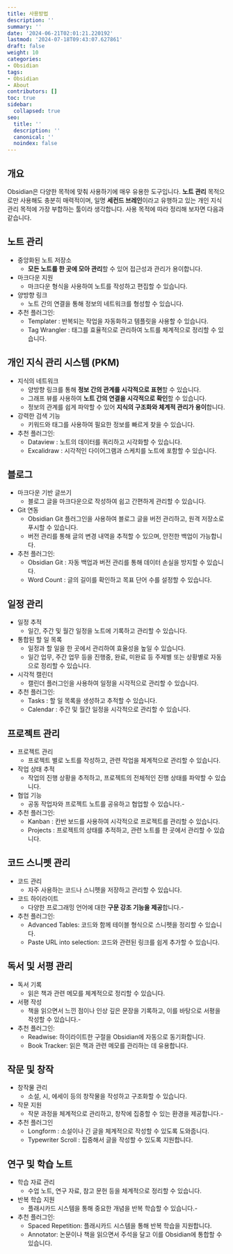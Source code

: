 ```yaml
---
title: 사용방법
description: ''
summary: ''
date: '2024-06-21T02:01:21.220192'
lastmod: '2024-07-18T09:43:07.627861'
draft: false
weight: 10
categories:
- Obsidian
tags:
- Obsidian
- About
contributors: []
toc: true
sidebar:
  collapsed: true
seo:
  title: ''
  description: ''
  canonical: ''
  noindex: false
---
```


## 개요

Obsidian은 다양한 목적에 맞춰 사용하기에 매우 유용한 도구입니다. 
**노트 관리** 목적으로만 사용해도 충분히 매력적이며, 일명 **세컨드 브레인**이라고 유행하고 있는 개인 지식 관리 목적에 가장 부합하는 툴이라 생각합니다.
사용 목적에 따라 정리해 보자면 다음과 같습니다.

## 노트 관리

- 중앙화된 노트 저장소
	- **모든 노트를 한 곳에 모아 관리**할 수 있어 접근성과 관리가 용이합니다.
- 마크다운 지원
	- 마크다운 형식을 사용하여 노트를 작성하고 편집할 수 있습니다.
- 양방향 링크
	- 노트 간의 연결을 통해 정보의 네트워크를 형성할 수 있습니다.
- 추천 플러그인:
    - Templater : 반복되는 작업을 자동화하고 템플릿을 사용할 수 있습니다.
    - Tag Wrangler : 태그를 효율적으로 관리하여 노트를 체계적으로 정리할 수 있습니다.

## 개인 지식 관리 시스템 (PKM)

- 지식의 네트워크
	- 양방향 링크를 통해 **정보 간의 관계를 시각적으로 표현**할 수 있습니다.
	- 그래프 뷰를 사용하여 **노트 간의 연결을 시각적으로 확인**할 수 있습니다.
	- 정보의 관계를 쉽게 파악할 수 있어 **지식의 구조화와 체계적 관리가 용이**합니다.
- 강력한 검색 기능
	- 키워드와 태그를 사용하여 필요한 정보를 빠르게 찾을 수 있습니다.
- 추천 플러그인:
    - Dataview : 노트의 데이터를 쿼리하고 시각화할 수 있습니다.
    - Excalidraw : 시각적인 다이어그램과 스케치를 노트에 포함할 수 있습니다.

## 블로그

- 마크다운 기반 글쓰기
	- 블로그 글을 마크다운으로 작성하여 쉽고 간편하게 관리할 수 있습니다.
- Git 연동
	- Obsidian Git 플러그인을 사용하여 블로그 글을 버전 관리하고, 원격 저장소로 푸시할 수 있습니다.
	- 버전 관리를 통해 글의 변경 내역을 추적할 수 있으며, 안전한 백업이 가능합니다.
- 추천 플러그인:
    - Obsidian Git : 자동 백업과 버전 관리를 통해 데이터 손실을 방지할 수 있습니다.
    - Word Count : 글의 길이를 확인하고 목표 단어 수를 설정할 수 있습니다.

## 일정 관리

- 일정 추적
	- 일간, 주간 및 월간 일정을 노트에 기록하고 관리할 수 있습니다.
- 통합된 할 일 목록
	- 일정과 할 일을 한 곳에서 관리하여 효율성을 높일 수 있습니다.
	- 일간 업무, 주간 업무 등을 진행중, 완료, 미완료 등 주제별 또는 상황별로 자동으로 정리할 수 있습니다.
- 시각적 캘린더
	- 캘린더 플러그인을 사용하여 일정을 시각적으로 관리할 수 있습니다. 
- 추천 플러그인:
    - Tasks : 할 일 목록을 생성하고 추적할 수 있습니다.
    - Calendar : 주간 및 월간 일정을 시각적으로 관리할 수 있습니다.

## 프로젝트 관리

- 프로젝트 관리
	- 프로젝트 별로 노트를 작성하고, 관련 작업을 체계적으로 관리할 수 있습니다.
- 작업 상태 추적
	- 작업의 진행 상황을 추적하고, 프로젝트의 전체적인 진행 상태를 파악할 수 있습니다.
- 협업 기능
	- 공동 작업자와 프로젝트 노트를 공유하고 협업할 수 있습니다.- 
- 추천 플러그인:
    - Kanban : 칸반 보드를 사용하여 시각적으로 프로젝트를 관리할 수 있습니다.
    - Projects : 프로젝트의 상태를 추적하고, 관련 노트를 한 곳에서 관리할 수 있습니다.

## 코드 스니펫 관리

- 코드 관리
	- 자주 사용하는 코드나 스니펫을 저장하고 관리할 수 있습니다.
- 코드 하이라이트
	- 다양한 프로그래밍 언어에 대한 **구문 강조 기능을 제공**합니다.- 
- 추천 플러그인:
    - Advanced Tables: 코드와 함께 테이블 형식으로 스니펫을 정리할 수 있습니다.
    - Paste URL into selection: 코드와 관련된 링크를 쉽게 추가할 수 있습니다.

## 독서 및 서평 관리

- 독서 기록
	- 읽은 책과 관련 메모를 체계적으로 정리할 수 있습니다.
- 서평 작성
	- 책을 읽으면서 느낀 점이나 인상 깊은 문장을 기록하고, 이를 바탕으로 서평을 작성할 수 있습니다.- 
- 추천 플러그인:
    - Readwise: 하이라이트한 구절을 Obsidian에 자동으로 동기화합니다.
    - Book Tracker: 읽은 책과 관련 메모를 관리하는 데 유용합니다.

## 작문 및 창작

- 창작물 관리
	- 소설, 시, 에세이 등의 창작물을 작성하고 구조화할 수 있습니다.
- 작문 지원
	- 작문 과정을 체계적으로 관리하고, 창작에 집중할 수 있는 환경을 제공합니다.- 
- 추천 플러그인
    - Longform : 소설이나 긴 글을 체계적으로 작성할 수 있도록 도와줍니다.
    - Typewriter Scroll : 집중해서 글을 작성할 수 있도록 지원합니다.

## 연구 및 학습 노트

- 학습 자료 관리 
	- 수업 노트, 연구 자료, 참고 문헌 등을 체계적으로 정리할 수 있습니다.
- 반복 학습 지원
	- 플래시카드 시스템을 통해 중요한 개념을 반복 학습할 수 있습니다.- 
- 추천 플러그인:
    - Spaced Repetition: 플래시카드 시스템을 통해 반복 학습을 지원합니다.
    - Annotator: 논문이나 책을 읽으면서 주석을 달고 이를 Obsidian에 통합할 수 있습니다.

